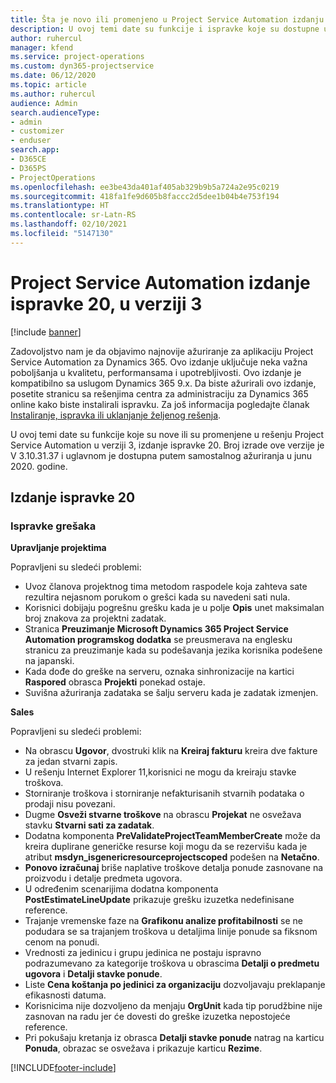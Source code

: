 ```yaml
---
title: Šta je novo ili promenjeno u Project Service Automation izdanju ispravke 20 u verziji 3
description: U ovoj temi date su funkcije i ispravke koje su dostupne u Project Service Automation izdanju ispravke 20 u verziji 3
author: ruhercul
manager: kfend
ms.service: project-operations
ms.custom: dyn365-projectservice
ms.date: 06/12/2020
ms.topic: article
ms.author: ruhercul
audience: Admin
search.audienceType:
- admin
- customizer
- enduser
search.app:
- D365CE
- D365PS
- ProjectOperations
ms.openlocfilehash: ee3be43da401af405ab329b9b5a724a2e95c0219
ms.sourcegitcommit: 418fa1fe9d605b8faccc2d5dee1b04b4e753f194
ms.translationtype: HT
ms.contentlocale: sr-Latn-RS
ms.lasthandoff: 02/10/2021
ms.locfileid: "5147130"
---
```

# <a name="project-service-automation-update-release-20-v3"></a>Project Service Automation izdanje ispravke 20, u verziji 3

[!include [banner](../includes/psa-now-project-operations.md)]

Zadovoljstvo nam je da objavimo najnovije ažuriranje za aplikaciju Project Service Automation za Dynamics 365. Ovo izdanje uključuje neka važna poboljšanja u kvalitetu, performansama i upotrebljivosti. Ovo izdanje je kompatibilno sa uslugom Dynamics 365 9.x. Da biste ažurirali ovo izdanje, posetite stranicu sa rešenjima centra za administraciju za Dynamics 365 online kako biste instalirali ispravku. Za još informacija pogledajte članak [Instaliranje, ispravka ili uklanjanje željenog rešenja](https://docs.microsoft.com/power-platform/admin/install-remove-preferred-solution).

U ovoj temi date su funkcije koje su nove ili su promenjene u rešenju Project Service Automation u verziji 3, izdanje ispravke 20. Broj izrade ove verzije je V 3.10.31.37 i uglavnom je dostupna putem samostalnog ažuriranja u junu 2020. godine.

## <a name="update-release-20"></a>Izdanje ispravke 20

### <a name="bug-fixes"></a>Ispravke grešaka

**Upravljanje projektima**

Popravljeni su sledeći problemi:

- Uvoz članova projektnog tima metodom raspodele koja zahteva sate rezultira nejasnom porukom o grešci kada su navedeni sati nula.
- Korisnici dobijaju pogrešnu grešku kada je u polje **Opis** unet maksimalan broj znakova za projektni zadatak.
- Stranica **Preuzimanje Microsoft Dynamics 365 Project Service Automation programskog dodatka** se preusmerava na englesku stranicu za preuzimanje kada su podešavanja jezika korisnika podešene na japanski.
- Kada dođe do greške na serveru, oznaka sinhronizacije na kartici **Raspored** obrasca **Projekti** ponekad ostaje.
- Suvišna ažuriranja zadataka se šalju serveru kada je zadatak izmenjen.

**Sales**

Popravljeni su sledeći problemi:

- Na obrascu **Ugovor**, dvostruki klik na **Kreiraj fakturu** kreira dve fakture za jedan stvarni zapis.
- U rešenju Internet Explorer 11,korisnici ne mogu da kreiraju stavke troškova.
- Storniranje troškova i storniranje nefakturisanih stvarnih podataka o prodaji nisu povezani.
- Dugme **Osveži stvarne troškove** na obrascu **Projekat** ne osvežava stavku **Stvarni sati za zadatak**.
- Dodatna komponenta **PreValidateProjectTeamMemberCreate** može da kreira duplirane generičke resurse koji mogu da se rezervišu kada je atribut **msdyn_isgenericresourceprojectscoped** podešen na **Netačno**.
- **Ponovo izračunaj** briše naplative troškove detalja ponude zasnovane na proizvodu i detalje predmeta ugovora.
- U određenim scenarijima dodatna komponenta **PostEstimateLineUpdate** prikazuje grešku izuzetka nedefinisane reference.
- Trajanje vremenske faze na **Grafikonu analize profitabilnosti** se ne podudara se sa trajanjem troškova u detaljima linije ponude sa fiksnom cenom na ponudi.
- Vrednosti za jedinicu i grupu jedinica ne postaju ispravno podrazumevano za kategorije troškova u obrascima **Detalji o predmetu ugovora** i **Detalji stavke ponude**.
- Liste **Cena koštanja po jedinici za organizaciju** dozvoljavaju preklapanje efikasnosti datuma.
- Korisnicima nije dozvoljeno da menjaju **OrgUnit** kada tip porudžbine nije zasnovan na radu jer će dovesti do greške izuzetka nepostojeće reference.
- Pri pokušaju kretanja iz obrasca **Detalji stavke ponude** natrag na karticu **Ponuda**, obrazac se osvežava i prikazuje karticu **Rezime**.


[!INCLUDE[footer-include](../includes/footer-banner.md)]